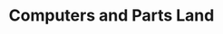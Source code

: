 ---
title: "Computers and Parts Land"
url: /notting-hill/computers-and-parts-land/
shop: Computer
---